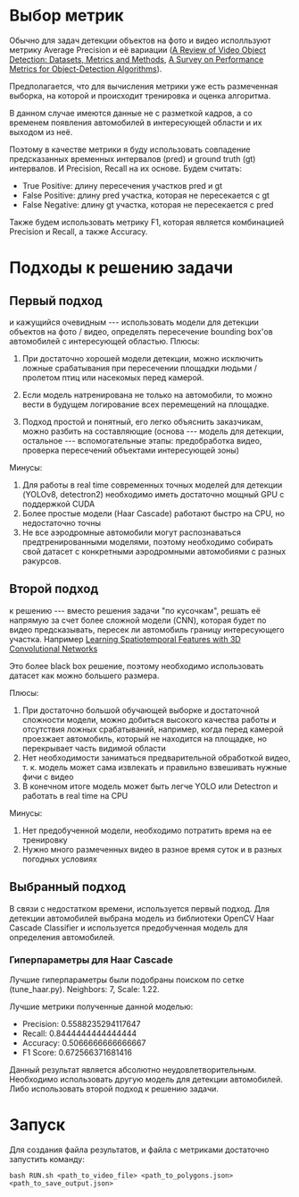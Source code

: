 # Выбор метрик

Обычно для задач детекции объектов на фото и видео исполльзуют метрику Average Precision и её вариации ([A Review of Video Object Detection: Datasets, Metrics and Methods](https://www.mdpi.com/2076-3417/10/21/7834), [A Survey on Performance Metrics for Object-Detection Algorithms](https://www.researchgate.net/publication/343194514_A_Survey_on_Performance_Metrics_for_Object-Detection_Algorithms)). 

Предполагается, что для вычисления метрики уже есть размеченная выборка, на которой и происходит тренировка и оценка алгоритма.

В данном случае имеются данные не с разметкой кадров, а со временем появления автомобилей в интересующей области и их выходом из неё.

Поэтому в качестве метрики я буду использовать совпадение предсказанных временных интервалов (pred) и ground truth (gt) интервалов. И Precision, Recall на их основе. Будем считать:

* True Positive: длину пересечения участков pred и gt
* False Positive: длину pred участка, которая не пересекается с gt
* False Negative: длину gt участка, которая не пересекается с pred

Также будем использовать метрику F1, которая является комбинацией Precision и Recall, а также Accuracy.

# Подходы к решению задачи

## Первый подход

и кажущийся очевидным --- использовать модели для детекции объектов на фото / видео, определять пересечение bounding box'ов автомобилей с интересующей областью. Плюсы:

1. При достаточно хорошей модели детекции, можно исключить ложные срабатывания при пересечении площадки людьми / пролетом птиц или насекомых перед камерой.

2. Если модель натренирована не только на автомобили, то можно вести в будущем логирование всех перемещений на площадке.

3. Подход простой и понятный, его легко объяснить заказчикам, можно разбить на составляющие (основа --- модель для детекции, остальное --- вспомогательные этапы: предобработка видео, проверка пересечений объектами интересующей зоны)

Минусы:

1. Для работы в real time современных точных моделей для детекции (YOLOv8, detectron2) необходимо иметь достаточно мощный GPU с поддержкой CUDA
2. Более простые модели (Haar Cascade) работают быстро на CPU, но недостаточно точны
3. Не все аэродромные автомобили могут распознаваться предтренированными моделями, поэтому необходимо собирать свой датасет с конкретными аэродромными автомобиями с разных ракурсов.

## Второй подход 

к решению --- вместо решения задачи "по кусочкам", решать её напрямую за счет более сложной модели (CNN), которая будет по видео предсказывать, пересек ли автомобиль границу интересующего участка. Например [Learning Spatiotemporal Features with 3D Convolutional Networks](https://arxiv.org/pdf/1412.0767.pdf)

Это более black box решение, поэтому необходимо использовать датасет как можно большего размера. 

Плюсы:

1. При достаточно большой обучающей выборке и достаточной сложности модели, можно добиться высокого качества работы и отсутствия ложных срабатываний, например, когда перед камерой проезжает автомобиль, который не находится на площадке, но перекрывает часть видимой области
2. Нет необходимости заниматься предварительной обработкой видео, т. к. модель может сама извлекать и правильно взвешивать нужные фичи с видео
3. В конечном итоге модель может быть легче YOLO или Detectron и работать в real time на CPU

Минусы:

1. Нет предобученной модели, необходимо потратить время на ее тренировку
2. Нужно много размеченных видео в разное время суток и в разных погодных условиях

## Выбранный подход

В связи с недостатком времени, используется первый подход. Для детекции автомобилей выбрана модель из библиотеки OpenCV Haar Cascade Classifier и используется предобученная модель для определения автомобилей.

### Гиперпараметры для Haar Cascade

Лучшие гиперпараметры были подобраны поиском по сетке (tune_haar.py). Neighbors: 7, Scale: 1.22.

Лучшие метрики полученные данной моделью:

* Precision: 0.5588235294117647
* Recall: 0.8444444444444444
* Accuracy: 0.5066666666666667
* F1 Score: 0.672566371681416

Данный результат является абсолютно неудовлетворительным. Необходимо использовать другую модель для детекции автомобилей. Либо использовать второй подход к решению задачи.

# Запуск

Для создания файла результатов, и файла с метриками достаточно запустить команду:

```
bash RUN.sh <path_to_video_file> <path_to_polygons.json> <path_to_save_output.json>
```